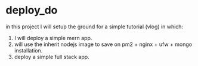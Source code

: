 # deploy_do

in this project I will setup the ground for a simple tutorial (vlog)
in which:

1. I will deploy a simple mern app.
2. will use the inherit nodejs image to save on pm2 + nginx + ufw + mongo installation.
3. deploy a simple full stack app.



